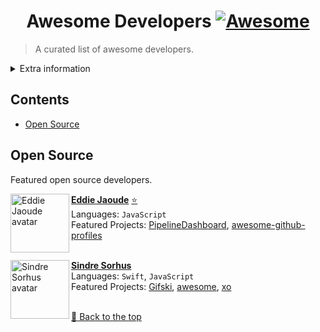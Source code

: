 <!--lint disable awesome-heading awesome-git-repo-age double-link-->
<div align="center">
    <h1>
        Awesome Developers
        <a href="https://awesome.re">
            <img src="https://awesome.re/badge-flat2.svg" alt="Awesome">
        </a>
    </h1>
</div>

> A curated list of awesome developers.

<details>
	<summary>Extra information</summary>
	<sub>Please, take a look at <a href="https://github.com/roaldnefs/awesome-developers/blob/main/BADGES.md">BADGES.md</a> to know what the badges mean. The order of the developers doesn't mean the quality: all of the developers below are awesome. Every developer is in a specific section/subsection, though it may involve other topics that are not the ones according to the section (but the section the developer is in is its main content). Note that this <strong>is not</strong> a promotional list of any kind. Check also the <a href="https://github.com/roaldnefs/awesome-developers/discussions">Discussions</a> section to read and discuss topics about this list and repository.
	</sub>
</details>

<!-- REPLACEMENT_START -->
## Contents
- [Open Source](#open-source)

## Open Source
Featured open source developers.

[<img align="left" height="94px" width="94px" alt="Eddie Jaoude avatar" src="https://avatars.githubusercontent.com/u/624760"/>](https://github.com/eddiejaoude)

[**Eddie Jaoude**](https://github.com/eddiejaoude) [:star:](https://stars.github.com/profiles/eddiejaoude/)\
Languages: `JavaScript`\
Featured Projects: [PipelineDashboard]( https://github.com/DashboardHub/PipelineDashboard), [awesome-github-profiles]( https://github.com/EddieJaoudeCommunity/awesome-github-profiles)
<br/><br/>

[<img align="left" height="94px" width="94px" alt="Sindre Sorhus avatar" src="https://avatars.githubusercontent.com/u/170270"/>](https://github.com/sindresorhus)

[**Sindre Sorhus**](https://github.com/sindresorhus) \
Languages: `Swift`, `JavaScript`\
Featured Projects: [Gifski]( https://github.com/sindresorhus/Gifski), [awesome]( https://github.com/sindresorhus/awesome), [xo]( https://github.com/xojs/xo)
<br/><br/>

[:arrow_up_small: Back to the top](#contents)

<!-- REPLACEMENT_END -->
